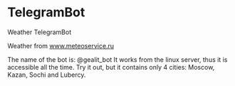 # TelegramBot
Weather TelegramBot

Weather from www.meteoservice.ru

The name of the bot is: @gealit_bot
It works from the linux server, thus it is accessible all the time.
Try it out, but it contains only 4 cities: Moscow, Kazan, Sochi and Lubercy.

